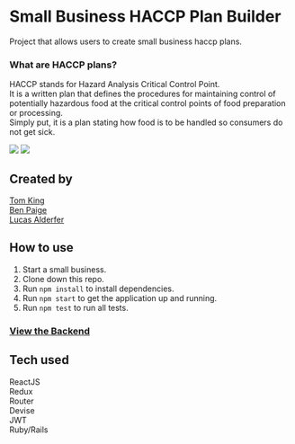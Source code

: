 # Small Business HACCP Plan Builder

Project that allows users to create small business haccp plans. 

### What are HACCP plans?
HACCP stands for Hazard Analysis Critical
Control Point.  
It is a written plan that defines the
procedures for maintaining control of
potentially hazardous food at the critical
control points of food preparation or
processing.  
Simply put, it is a plan stating how food is to
be handled so consumers do not get sick. 

<img src="https://github.com/benjaminpaige/haccp/blob/master/src/assets/HACCP-welcome-page.png" />
<img src="https://github.com/benjaminpaige/haccp/blob/master/src/assets/HACCP-experience.gif" />

## Created by
[Tom King](https://github.com/tomkingkong)  
[Ben Paige](https://github.com/benjaminpaige)    
[Lucas Alderfer](https://github.com/LucasAlderfer)  

## How to use
1. Start a small business.
1. Clone down this repo.
1. Run `npm install` to install dependencies.
1. Run `npm start` to get the application up and running.
1. Run `npm test` to run all tests.

### [View the Backend](https://github.com/LucasAlderfer/haccp_builder_be)

## Tech used
ReactJS  
Redux  
Router  
Devise  
JWT  
Ruby/Rails  

